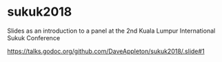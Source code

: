 # sukuk2018

Slides as an introduction to a panel at the 2nd Kuala Lumpur International Sukuk Conference

https://talks.godoc.org/github.com/DaveAppleton/sukuk2018/.slide#1

